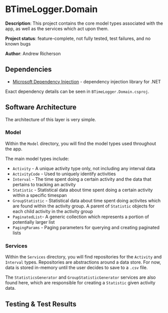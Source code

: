 ﻿# BTimeLogger.Domain

**Description**: This project contains the core model types associated with the app, as well as the services which act upon them.

**Project status**: feature-complete, not fully tested, test failures, and no known bugs

**Author**: Andrew Richerson

## Dependencies

-   [Microsoft Dependency Injection](https://www.nuget.org/packages/Microsoft.Extensions.DependencyInjection) - dependency injection library for .NET

Exact dependency details can be seen in `BTimeLogger.Domain.csproj`.

## Software Architecture

The architecture of this layer is very simple.

### Model

Within the `Model` directory, you will find the model types used throughout the app.

The main model types include:

-   `Activity` - A unique activity type only, not including any interval data
-   `ActivityCode` - Used to uniquely identify activities
-   `Interval` - The time spent doing a certain activity and the data that pertains to tracking an activity
-   `Statistic` - Statistical data about time spent doing a certain activity within a specific timespan
-   `GroupStatistic` - Statistical data about time spent doing activites which are found within the activity group. A parent of `Statistic` objects for each child activity in the activity group
-   `PaginatedList`- A generic collection which represents a portion of potentially larger list
-   `PagingParams` - Paging parameters for querying and creating paginated lists

### Services

Within the `Services` directory, you will find repositories for the `Activity` and `Interval` types. Repositories are abstractions around a data store. For now, data is stored in-memory until the user decides to save to a `.csv` file.

The `StatisticsGenerator` and `GroupStatisticGenerator` services are also found here, which are responsible for creating a `Statistic` given activity data.

## Testing & Test Results

